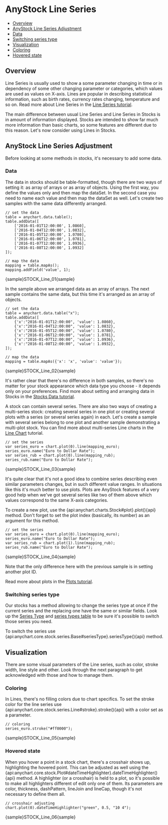 # AnyStock Line Series

* [Overview](#overview)
* [AnyStock Line Series Adjustment](#anystock_line_series_adjustment)
 * [Data](#data)
 * [Switching series type](#switching_series_type)
* [Visualization](#visualization)
 * [Coloring](#coloring)
 * [Hovered state](#hovered_state)

## Overview

Line Series is usually used to show a some parameter changing in time or in dependency of some other changing parameter or categories, which values are used as values on X-axis. Lines are popular in describing statistical information, such as birth rates, currency rates changing, temperature and so on. Read more about Line Series in the [Line Series tutorial](../../Basic_Charts_Types/Line-Spline-StepLine_Charts).

The main difference between usual Line Series and Line Series in Stocks is in amount of information displayed. Stocks are intended to show far much more information than basic charts, so some features are different due to this reason. Let's now consider using Lines in Stocks.

## AnyStock Line Series Adjustment

Before looking at some methods in stocks, it's necessary to add some data. 
 
### Data

The data in stocks should be table-formatted, though there are two ways of setting it: as array of arrays or as array of objects. Using the first way, you define the values only and then map the dataSet. In the second case you need to name each value and then map the dataSet as well. Let's create two samples with the same data differently arranged.

```
// set the data
table = anychart.data.table();
table.addData([
    ['2016-01-01T12:00:00', 1.0860],
    ['2016-01-04T12:00:00', 1.0832],
    ['2016-01-05T12:00:00', 1.0780],
    ['2016-01-06T12:00:00', 1.0781],
    ['2016-01-07T12:00:00', 1.0936],
    ['2016-01-08T12:00:00', 1.0932]
]);

// map the data
mapping = table.mapAs();
mapping.addField('value', 1);
```

{sample}STOCK\_Line\_01{sample}

In the sample above we arranged data as an array of arrays. The next sample contains the same data, but this time it's arranged as an array of objects.

```
// set the data
table = anychart.data.table("x");
table.addData([
    {'x':"2016-01-01T12:00:00", 'value': 1.0860},
    {'x':"2016-01-04T12:00:00", 'value': 1.0832},
    {'x':"2016-01-05T12:00:00", 'value': 1.0780},
    {'x':"2016-01-06T12:00:00", 'value': 1.0781},
    {'x':"2016-01-07T12:00:00", 'value': 1.0936},
    {'x':"2016-01-08T12:00:00", 'value': 1.0932},
]);

// map the data
mapping = table.mapAs({'x': 'x', 'value': 'value'});

```

{sample}STOCK\_Line\_02{sample}

It's rather clear that there's no difference in both samples, so there's no matter for your stock appearance which data type you choose - it depends only on your preferences. Find more about setting and arranging data in Stocks in the [Stocks Data tutorial](../Data).

A stock can contain several series. There are also two ways of creating a multi-series stock: creating several series in one plot or creating several plots with a series (or several series again) in each. Let's create a sample with several series belong to one plot and another sample demonstrating a multi-plot stock. You can find more about multi-series Line charts in the [Line Chart](../../Basic_Charts_Types/Line-Spline-StepLine_Charts#multi_series) tutorial.

```
// set the series
var series_euro = chart.plot(0).line(mapping_euro);
series_euro.name("Euro to Dollar Rate");
var series_rub = chart.plot(0).line(mapping_rub);
series_rub.name("Euro to Dollar Rate");
```

{sample}STOCK\_Line\_03{sample}

It's quite clear that it's not a good idea to combine series describing even similar parameters changes, but in such different value ranges. In situations like this it's much better to use plots. Plots are AnyStock features of a very good help when we've got several series like two of them above which values correspond to the same X-axis categories.

To create a new plot, use the {api:anychart.charts.Stock#plot}.plot(){api} method. Don't forget to set the plot index (basically, its number) as an argument for this method.

```
// set the series
var series_euro = chart.plot(0).line(mapping_euro);
series_euro.name("Euro to Dollar Rate");
var series_rub = chart.plot(1).line(mapping_rub);
series_rub.name("Euro to Dollar Rate");
```

{sample}STOCK\_Line\_04{sample}

Note that the only difference here with the previous sample is in setting another plot ID.

Read more about plots in the [Plots tutorial](../Chart_Plots).

### Switching series type

Our stocks has a method allowing to change the series type at once if the current series and the replacing one have the same or similar fields. Look up the [Series Type](Series_Type) and [series types table](Supported_Series#list_of_supported_series) to be sure it's possible to switch those series you need.

To switch the series use {api:anychart.core.stock.series.Base#seriesType}.seriesType(){api} method.

## Visualization

There are some visual parameters of the Line series, such as color, stroke width, line style and other. Look through the next paragraph to get acknowledged with those and how to manage them.

### Coloring

In Lines, there's no filling colors due to chart specifics. To set the stroke color for the line series use {api:anychart.core.stock.series.Line#stroke}.stroke(){api} with a color set as a parameter.

```
// coloring
series_euro.stroke("#ff0000");
```

{sample}STOCK\_Line\_05{sample}

### Hovered state

When you hover a point in a stock chart, there's a crosshair shows up, highlighting the hovered point. This can be adjusted as well using the {api:anychart.core.stock.Plot#dateTimeHighlighter}.dateTimeHighlighter(){api} method. A highlighter (or a crosshair) is held to a plot, so it's possible to make all highlighters different of edit only one of them. Its parameters are color, thickness, dashPattern, lineJoin and lineCap, though it's not necessary to define them all.

```
// crosshair adjusting
chart.plot(0).dateTimeHighlighter("green", 0.5, "10 4");
```

{sample}STOCK\_Line\_06{sample}